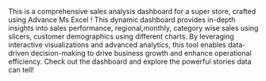 This is a comprehensive sales analysis dashboard for a super store, crafted using Advance Ms Excel ! This dynamic dashboard provides in-depth insights into sales performance, regional,monthly,  category wise sales using slicers, customer demographics using different charts. By leveraging interactive visualizations and advanced analytics, this tool enables data-driven decision-making to drive business growth and enhance operational efficiency. Check out the dashboard and explore the powerful stories data can tell!
